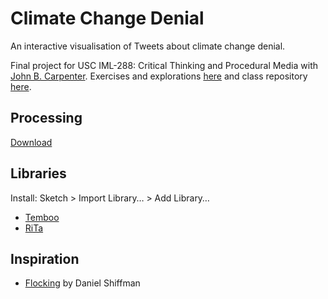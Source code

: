 # Climate Change Denial

An interactive visualisation of Tweets about climate change denial.

Final project for USC IML-288: Critical Thinking and Procedural Media with [John B. Carpenter](http://johnbcarpenter.com/). Exercises and explorations [here](https://github.com/whykatherine/climate-change-denial.git) and class repository [here](https://github.com/johnbcarpenter/USC_IML288).

## Processing

[Download](https://processing.org/download/)

## Libraries

Install: Sketch > Import Library… > Add Library…

* [Temboo](https://temboo.com/processing)
* [RiTa](https://rednoise.org/rita/)

## Inspiration

* [Flocking](https://processing.org/examples/flocking.html) by Daniel Shiffman